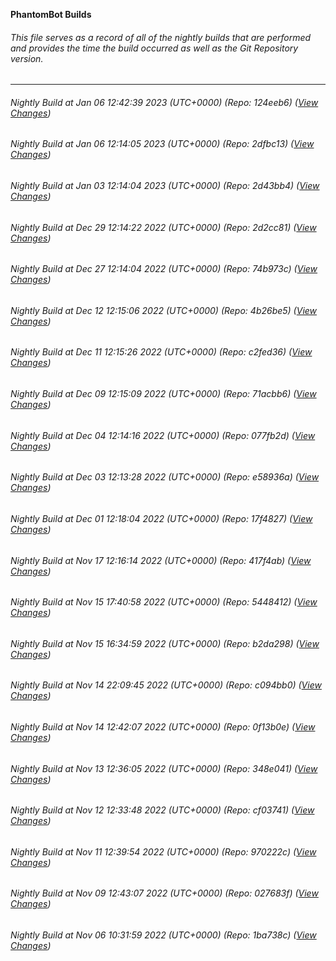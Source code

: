 **PhantomBot Builds**

###### This file serves as a record of all of the nightly builds that are performed and provides the time the build occurred as well as the Git Repository version.
-------------------------------------------------------------------------------------------------------------
###### Nightly Build at Jan 06 12:42:39 2023 (UTC+0000) (Repo: 124eeb6) ([View Changes](https://github.com/Psychoboy/PhantomBot/compare/2dfbc13...124eeb6))
###### Nightly Build at Jan 06 12:14:05 2023 (UTC+0000) (Repo: 2dfbc13) ([View Changes](https://github.com/Psychoboy/PhantomBot/compare/2d43bb4...2dfbc13))
###### Nightly Build at Jan 03 12:14:04 2023 (UTC+0000) (Repo: 2d43bb4) ([View Changes](https://github.com/Psychoboy/PhantomBot/compare/2d2cc81...2d43bb4))
###### Nightly Build at Dec 29 12:14:22 2022 (UTC+0000) (Repo: 2d2cc81) ([View Changes](https://github.com/Psychoboy/PhantomBot/compare/74b973c...2d2cc81))
###### Nightly Build at Dec 27 12:14:04 2022 (UTC+0000) (Repo: 74b973c) ([View Changes](https://github.com/Psychoboy/PhantomBot/compare/4b26be5...74b973c))
###### Nightly Build at Dec 12 12:15:06 2022 (UTC+0000) (Repo: 4b26be5) ([View Changes](https://github.com/Psychoboy/PhantomBot/compare/c2fed36...4b26be5))
###### Nightly Build at Dec 11 12:15:26 2022 (UTC+0000) (Repo: c2fed36) ([View Changes](https://github.com/Psychoboy/PhantomBot/compare/71acbb6...c2fed36))
###### Nightly Build at Dec 09 12:15:09 2022 (UTC+0000) (Repo: 71acbb6) ([View Changes](https://github.com/Psychoboy/PhantomBot/compare/077fb2d...71acbb6))
###### Nightly Build at Dec 04 12:14:16 2022 (UTC+0000) (Repo: 077fb2d) ([View Changes](https://github.com/Psychoboy/PhantomBot/compare/e58936a...077fb2d))
###### Nightly Build at Dec 03 12:13:28 2022 (UTC+0000) (Repo: e58936a) ([View Changes](https://github.com/Psychoboy/PhantomBot/compare/17f4827...e58936a))
###### Nightly Build at Dec 01 12:18:04 2022 (UTC+0000) (Repo: 17f4827) ([View Changes](https://github.com/Psychoboy/PhantomBot/compare/417f4ab...17f4827))
###### Nightly Build at Nov 17 12:16:14 2022 (UTC+0000) (Repo: 417f4ab) ([View Changes](https://github.com/Psychoboy/PhantomBot/compare/5448412...417f4ab))
###### Nightly Build at Nov 15 17:40:58 2022 (UTC+0000) (Repo: 5448412) ([View Changes](https://github.com/Psychoboy/PhantomBot/compare/b2da298...5448412))
###### Nightly Build at Nov 15 16:34:59 2022 (UTC+0000) (Repo: b2da298) ([View Changes](https://github.com/Psychoboy/PhantomBot/compare/c094bb0...b2da298))
###### Nightly Build at Nov 14 22:09:45 2022 (UTC+0000) (Repo: c094bb0) ([View Changes](https://github.com/Psychoboy/PhantomBot/compare/0f13b0e...c094bb0))
###### Nightly Build at Nov 14 12:42:07 2022 (UTC+0000) (Repo: 0f13b0e) ([View Changes](https://github.com/PhantomBot/PhantomBot/compare/348e041...0f13b0e))
###### Nightly Build at Nov 13 12:36:05 2022 (UTC+0000) (Repo: 348e041) ([View Changes](https://github.com/PhantomBot/PhantomBot/compare/cf03741...348e041))
###### Nightly Build at Nov 12 12:33:48 2022 (UTC+0000) (Repo: cf03741) ([View Changes](https://github.com/PhantomBot/PhantomBot/compare/970222c...cf03741))
###### Nightly Build at Nov 11 12:39:54 2022 (UTC+0000) (Repo: 970222c) ([View Changes](https://github.com/PhantomBot/PhantomBot/compare/027683f...970222c))
###### Nightly Build at Nov 09 12:43:07 2022 (UTC+0000) (Repo: 027683f) ([View Changes](https://github.com/PhantomBot/PhantomBot/compare/1ba738c...027683f))
###### Nightly Build at Nov 06 10:31:59 2022 (UTC+0000) (Repo: 1ba738c) ([View Changes](https://github.com/PhantomBot/PhantomBot/compare/35764bd...1ba738c))
